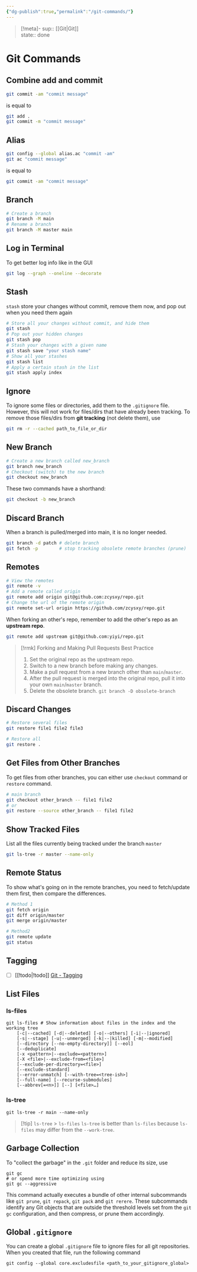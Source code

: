 ```yaml
---
{"dg-publish":true,"permalink":"/git-commands/"}
---
```


> [!meta]-
> sup:: [[Git|Git]]  
> state:: done

# Git Commands

## Combine add and commit

```bash
git commit -am "commit message"
```

is equal to

```bash
git add .
git commit -m "commit message"
```

## Alias

```bash
git config --global alias.ac "commit -am"
git ac "commit message"
```

is equal to

```bash
git commit -am "commit message"
```

## Branch

```bash
# Create a branch
git branch -M main
# Rename a branch
git branch -M master main
```

## Log in Terminal

To get better log info like in the GUI

```bash
git log --graph --oneline --decorate
```

## Stash

`stash` store your changes without commit, remove them now, and pop out when you need them again

```bash
# Store all your changes without commit, and hide them
git stash
# Pop out your hidden changes
git stash pop
# Stash your changes with a given name
git stash save "your stash name"
# Show all your stashes
git stash list
# Apply a certain stash in the list
git stash apply index
```

## Ignore

To ignore some files or directories, add them to the `.gitignore` file. However, this will not work for files/dirs that have already been tracking. To remove those files/dirs from **git tracking** (not delete them), use

```bash
git rm -r --cached path_to_file_or_dir
```

## New Branch

```sh
# Create a new branch called new_branch
git branch new_branch
# Checkout (switch) to the new branch
git checkout new_branch
```

These two commands have a shorthand:

```sh
git checkout -b new_branch
```

## Discard Branch

When a branch is pulled/merged into main, it is no longer needed.

```sh
git branch -d patch # delete branch
git fetch -p        # stop tracking obsolete remote branches (prune)
```

## Remotes

```sh
# View the remotes
git remote -v
# Add a remote called origin
git remote add origin git@github.com:zcysxy/repo.git
# Change the url of the remote origin
git remote set-url origin https://github.com/zcysxy/repo.git
```

When forking an other's repo, remember to add the other's repo as an **upstream repo**.

```sh
git remote add upstream git@github.com:yiyi/repo.git
```

> [!rmk] Forking and Making Pull Requests Best Practice
> 1. Set the original repo as the upstream repo.
> 2. Switch to a new branch before making any changes.
> 3. Make a pull request from a new branch other than `main`/`master`.
> 4. After the pull request is merged into the original repo, pull it into your own `main`/`master` branch.
> 5. Delete the obsolete branch. `git branch -D obsolete-branch`

## Discard Changes

```bash
# Restore several files
git restore file1 file2 file3

# Restore all
git restore .
```

## Get Files from Other Branches

To get files from other branches, you can either use `checkout` command or `restore` command.

```bash
# main branch
git checkout other_branch -- file1 file2
# or
git restore --source other_branch -- file1 file2
```

## Show Tracked Files

List all the files currently being tracked under the branch `master`

```sh
git ls-tree -r master --name-only
```

## Remote Status

To show what's going on in the remote branches, you need to fetch/update them first, then compare the differences.

```sh
# Method 1
git fetch origin
git diff origin/master
git merge origin/master

# Method2
git remote update
git status
```

## Tagging

- [ ] [[!todo|!todo]] [Git - Tagging](https://git-scm.com/book/en/v2/Git-Basics-Tagging)

## List Files

### ls-files

```shell
git ls-files # Show information about files in the index and the working tree
    [-c|--cached] [-d|--deleted] [-o|--others] [-i|--|ignored]
    [-s|--stage] [-u|--unmerged] [-k|--|killed] [-m|--modified]
    [--directory [--no-empty-directory]] [--eol]
    [--deduplicate]
    [-x <pattern>|--exclude=<pattern>]
    [-X <file>|--exclude-from=<file>]
    [--exclude-per-directory=<file>]
    [--exclude-standard]
    [--error-unmatch] [--with-tree=<tree-ish>]
    [--full-name] [--recurse-submodules]
    [--abbrev[=<n>]] [--] [<file>…​]
```

### ls-tree

```shell
git ls-tree -r main --name-only
```

> [!tip] `ls-tree` > `ls-files`
> `ls-tree` is better than `ls-files` because `ls-files` may differ from the `--work-tree`.

## Garbage Collection

To "collect the garbage" in the `.git` folder and reduce its size, use

```shell
git gc
# or spend more time optimizing using
git gc --aggressive
```

This command actually executes a bundle of other internal subcommands like `git prune`, `git repack`, `git pack` and `git rerere`. These subcommands identify any Git objects that are outside the threshold levels set from the `git gc` configuration, and then compress, or prune them accordingly.

## Global `.gitignore`

You can create a global `.gitignore` file to ignore files for all git repositories. When you created that file, run the following command

```shell
git config --global core.excludesfile <path_to_your_gitignore_global>
```
